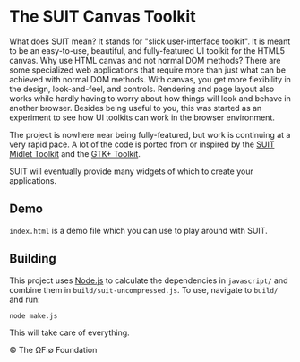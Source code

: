 # The SUIT Canvas Toolkit

What does SUIT mean? It stands for "slick user-interface toolkit". It is meant to be an easy-to-use, beautiful, and fully-featured UI toolkit for the HTML5 canvas. Why use HTML canvas and not normal DOM methods? There are some specialized web applications that require more than just what can be achieved with normal DOM methods. With canvas, you get more flexibility in the design, look-and-feel, and controls. Rendering and page layout also works while hardly having to worry about how things will look and behave in another browser. Besides being useful to you, this was started as an experiment to see how UI toolkits can work in the browser environment.

The project is nowhere near being fully-featured, but work is continuing at a very rapid pace. A lot of the code is ported from or inspired by the [SUIT Midlet Toolkit](https://code.google.com/p/suit-midlet-toolkit/) and the [GTK+ Toolkit](http://www.gtk.org/).

SUIT will eventually provide many widgets of which to create your applications.

## Demo

`index.html` is a demo file which you can use to play around with SUIT.

## Building

This project uses [Node.js](http://nodejs.org/) to calculate the dependencies in `javascript/` and combine them in `build/suit-uncompressed.js`. To use, navigate to `build/` and run:

```
node make.js
```

This will take care of everything.

© The ΩF:∅ Foundation
